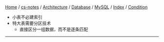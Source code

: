[Home](https://mengxianbin.github.io) /
[cs-notes](https://mengxianbin.github.io/cs-notes/site) /
[Architecture](https://mengxianbin.github.io/cs-notes/site/Architecture) /
[Database](https://mengxianbin.github.io/cs-notes/site/Architecture/Database) /
[MySQL](https://mengxianbin.github.io/cs-notes/site/Architecture/Database/MySQL) /
[Index](https://mengxianbin.github.io/cs-notes/site/Architecture/Database/MySQL/Index) /
[Condition](https://mengxianbin.github.io/cs-notes/site/Architecture/Database/MySQL/Index/Condition)

* 小表不必建索引
* 特大表需要分区技术
    * 直接区分一组数据，而不是逐条匹配

---
